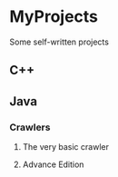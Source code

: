 # MyProjects
Some self-written projects

## C++

## Java

### Crawlers

1. The very basic crawler

2. Advance Edition
